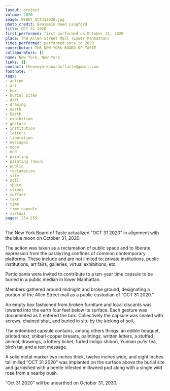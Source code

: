 ```yaml
---
layout: project
volume: 2020
image: NYBOT_OCT312020.jpg
photo_credit: Benjamin Reed Langford
title: OCT 31 2020
first_performed: first performed on October 31, 2020
place: The Allen Street Mall (Lower Manhattan)
times_performed: performed once in 2020
contributor: THE NEW YORK BOARD OF TASTE
collaborators: []
home: New York, New York
links: []
contact: thenewyorkboardoftaste@gmail.com
footnote: ''
tags:
- action
- art
- box
- burial sites
- dirt
- drawing
- earth
- Earth
- exhibition
- gesture
- institution
- letters
- liberation
- messages
- moon
- mud
- painting
- painting (noun)
- public
- reclamation
- site
- soil
- space
- street
- surface
- text
- time
- time capsule
- virtual
pages: 254-255
---
```


The New York Board of Taste actualized “OCT 31 2020” in alignment with the blue moon on October 31, 2020.

The action was taken as a reclamation of public space and to liberate expression from the paralyzing confines of common contemporary platforms. These include and are not limited to: private institutions, public institutions, art fairs, galleries, virtual exhibitions, etc.

Participants were invited to contribute to a ten-year time capsule to be buried in a public median in lower Manhattan.

Members gathered around midnight and broke ground, designating a portion of the Allen Street mall as a public custodian of “OCT 31 2020.”

An empty box fashioned from broken furniture and local discards was lowered into the earth four feet below its surface. Each gesture was documented as it entered the box. Collectively the capsule was sealed with screws, chained shut, and buried in situ by the kicking of soil.

The entombed capsule contains, among others things: an edible bouquet, printed text, shibari copper breasts, paintings, written letters, a stuffed animal, drawings, a lottery ticket, furled indigo shibori, Yunnan pu’er tea, birch tar, and a text message.

A solid metal marker two inches thick, twelve inches wide, and eight inches tall milled “OCT 31 2020” was implanted on the surface above the burial site and garnished with a beetle infested milkweed pod along with a single wild rose from a nearby bush.

“Oct 31 2020” will be unearthed on October 31, 2030.